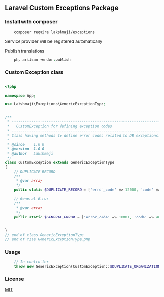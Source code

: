 ## Laravel Custom Exceptions Package


### Install with composer

```bash 
    composer require lakshmaji/exceptions
```

Service provider will be registered automatically

Publish translations

```php
    php artisan vendor:publish 
```

### Custom Exception class

```php

<?php

namespace App;

use Lakshmaji\Exceptions\GenericExceptionType;


/**
 * -----------------------------------------------------------------------------
 *   CustomException for defining exception codes
 * -----------------------------------------------------------------------------
 * Class having methods to define error codes related to DB exceptions.
 *
 * @since    1.0.0
 * @version  1.0.0
 * @author   Lakshmaji 
 */
class CustomException extends GenericExceptionType
{
    // DUPLICATE RECORD
    /**
     * @var array
     */
    public static $DUPLICATE_RECORD = ['error_code' => 12000, 'code' => 400];
    
    // General Error
    /**
     * @var array
     */
    public static $GENERAL_ERROR = ['error_code' => 10001, 'code' => 400];

    
}
// end of class GenericExceptionType
// end of file GenericExceptionType.php
```


### Usage
```php
    // In controller
    throw new GenericException(CustomException::$DUPLICATE_ORGANIZATION);
```

### License

[MIT](https://opensource.org/licenses/MIT)